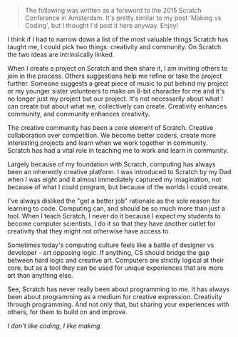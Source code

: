 > The following was written as a foreword to the 2015 Scratch Conference in Amsterdam. It's pretty similar to my post 'Making vs Coding', but I thought I'd post it here anyway. Enjoy!

I think if I had to narrow down a list of  the most valuable things Scratch has taught me, I could pick two things: creativity and community. On Scratch the two ideas are intrinsically linked.

When I create a project on Scratch and then share it, I am inviting others to join in the process. Others suggestions help me refine or take the project further. Someone suggests a great piece of music to put behind my project or my younger sister volunteers to make an 8-bit character for me and it's no longer just my project but our project.  It's not necessarily about what I can create but about what we, collectively can create. Creativity enhances community, and community enhances creativity.

The creative community has been a core element of Scratch.  Creative collaboration over competition. We become better coders, create more interesting projects and learn when we work together in community. Scratch has had a vital role in teaching me to work and learn in community.

Largely because of my foundation with Scratch, computing has always been an inherently creative platform. I was introduced to Scratch by my Dad when I was eight and it almost immediately captured my imagination, not because of what I could program, but because of the worlds I could create.

I've always disliked the "get a better job" rationale as the sole reason for learning to code. Computing can, and should be so much more than just a tool. When I teach Scratch, I never do it because I expect my students to become computer scientists. I do it so that they have another outlet for creativity that they might not otherwise have access to.

Sometimes today's computing culture feels like a battle of designer vs developer - art opposing logic. If anything, CS should bridge the gap between hard logic and creative art. Computers are strictly logical at their core, but as a tool they can be used for unique experiences that are more art than anything else.

See, Scratch has never really been about programming to me. It has always been about programming as a medium for creative expression. Creativity through programming. And not only that, but sharing your experiences with others, for them to build on and improve.

_I don't like coding, I like making._
